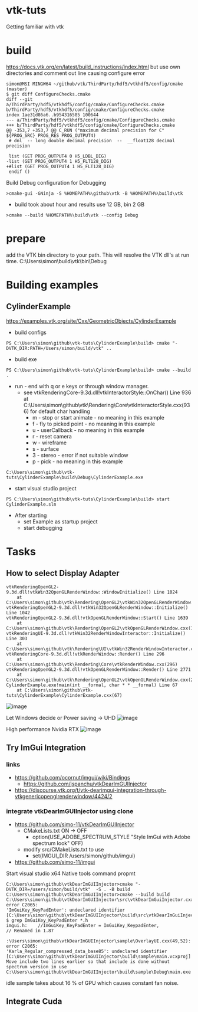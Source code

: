 # vtk-tuts
Getting familiar with vtk

# build 
https://docs.vtk.org/en/latest/build_instructions/index.html
but use own directories and comment out line causing configure error
```
simon@MSI MINGW64 ~/github/vtk/ThirdParty/hdf5/vtkhdf5/config/cmake (master)
$ git diff ConfigureChecks.cmake
diff --git a/ThirdParty/hdf5/vtkhdf5/config/cmake/ConfigureChecks.cmake b/ThirdParty/hdf5/vtkhdf5/config/cmake/ConfigureChecks.cmake
index 1ae31d86a6..b954316585 100644
--- a/ThirdParty/hdf5/vtkhdf5/config/cmake/ConfigureChecks.cmake
+++ b/ThirdParty/hdf5/vtkhdf5/config/cmake/ConfigureChecks.cmake
@@ -353,7 +353,7 @@ C_RUN ("maximum decimal precision for C" ${PROG_SRC} PROG_RES PROG_OUTPUT4)
 # dnl  -- long double decimal precision  --  __float128 decimal precision

 list (GET PROG_OUTPUT4 0 H5_LDBL_DIG)
-list (GET PROG_OUTPUT4 1 H5_FLT128_DIG)
+#list (GET PROG_OUTPUT4 1 H5_FLT128_DIG)
 endif ()
```
Build Debug configuration for Debugging
```
>cmake-gui -GNinja -S %HOMEPATH%\github\vtk -B %HOMEPATH%\build\vtk
```
 * build took about hour and results use 12 GB, bin 2 GB
```
>cmake --build %HOMEPATH%\build\vtk --config Debug
```

# prepare
add the VTK bin directory to your path. This will resolve the VTK dll's at run time.
C:\Users\simon\build\vtk\bin\Debug

# Building examples

## CylinderExample
https://examples.vtk.org/site/Cxx/GeometricObjects/CylinderExample

 * build configs
```
PS C:\Users\simon\github\vtk-tuts\CylinderExample\build> cmake "-DVTK_DIR:PATH=/Users/simon/build/vtk" ..
```
 * build exe
```
PS C:\Users\simon\github\vtk-tuts\CylinderExample\build> cmake --build .
```
 * run - end with q or e keys or through window manager.
   * see vtkRenderingCore-9.3d.dll!vtkInteractorStyle::OnChar() Line 936
	at C:\Users\simon\github\vtk\Rendering\Core\vtkInteractorStyle.cxx(936) for default char handling
     * m - stop or start animate - no meaning in this example
     * f - fly to picked point - no meaning in this example
     * u - userCallback - no meaning in this example
     * r - reset camera
     * w - wireframe
     * s - surface
     * 3 - stereo - error if not suitable window
     * p - pick - no meaning in this example
```
C:\Users\simon\github\vtk-tuts\CylinderExample\build\Debug\CylinderExample.exe
```
 * start visual studio project
```
PS C:\Users\simon\github\vtk-tuts\CylinderExample\build> start CylinderExample.sln
```
 * After starting
     * set Example as startup project
     * start debugging


# Tasks

## How to select Display Adapter

```
vtkRenderingOpenGL2-9.3d.dll!vtkWin32OpenGLRenderWindow::WindowInitialize() Line 1024
	at C:\Users\simon\github\vtk\Rendering\OpenGL2\vtkWin32OpenGLRenderWindow.cxx(1024)
vtkRenderingOpenGL2-9.3d.dll!vtkWin32OpenGLRenderWindow::Initialize() Line 1042
vtkRenderingOpenGL2-9.3d.dll!vtkOpenGLRenderWindow::Start() Line 1639
	at C:\Users\simon\github\vtk\Rendering\OpenGL2\vtkOpenGLRenderWindow.cxx(1639)
vtkRenderingUI-9.3d.dll!vtkWin32RenderWindowInteractor::Initialize() Line 303
	at C:\Users\simon\github\vtk\Rendering\UI\vtkWin32RenderWindowInteractor.cxx(303)
vtkRenderingCore-9.3d.dll!vtkRenderWindow::Render() Line 296
	at C:\Users\simon\github\vtk\Rendering\Core\vtkRenderWindow.cxx(296)
vtkRenderingOpenGL2-9.3d.dll!vtkOpenGLRenderWindow::Render() Line 2771
	at C:\Users\simon\github\vtk\Rendering\OpenGL2\vtkOpenGLRenderWindow.cxx(2771)
CylinderExample.exe!main(int __formal, char * * __formal) Line 67
	at C:\Users\simon\github\vtk-tuts\CylinderExample\CylinderExample.cxx(67)
```
![image](https://github.com/simo-11/vtk-tuts/assets/1210784/643e0390-723e-45a8-bddb-8ef7df33916a)

Let Windows decide or Power saving -> UHD
![image](https://github.com/simo-11/vtk-tuts/assets/1210784/dc3907a3-3901-4c9f-90f4-e595888a8d46)

High performance Nvidia RTX
![image](https://github.com/simo-11/vtk-tuts/assets/1210784/8fb2c062-dbe3-4efe-a213-59ec18d021c7)



## Try ImGui Integration

### links

 * https://github.com/ocornut/imgui/wiki/Bindings
   * https://github.com/jspanchu/vtkDearImGUIInjector
 * https://discourse.vtk.org/t/vtk-dearimgui-integration-through-vtkgenericopenglrenderwindow/4424/2

### integrate vtkDearImGUIInjector using clone

 * https://github.com/simo-11/vtkDearImGUIInjector
    * CMakeLists.txt ON -> OFF
       * option(USE_ADOBE_SPECTRUM_STYLE "Style ImGui with Adobe spectrum look" OFF)
   * modify  src/CMakeLists.txt to use
       * set(IMGUI_DIR /users/simon/github/imgui) 
 * https://github.com/simo-11/imgui

Start visual studio x64 Native tools command propmt 
```
C:\Users\simon\github\vtkDearImGUIInjector>cmake "-DVTK_DIR=/users/simon/build/vtk"  -S . -B build
C:\Users\simon\github\vtkDearImGUIInjector>cmake --build build
C:\Users\simon\github\vtkDearImGUIInjector\src\vtkDearImGuiInjector.cxx(205,13): error C2065:
'ImGuiKey_KeyPadEnter': undeclared identifier [C:\Users\simon\github\vtkDearImGUIInjector\build\src\vtkDearImGuiInjector.vcxproj]
$ grep ImGuiKey_KeyPadEnter *.h
imgui.h:    //ImGuiKey_KeyPadEnter = ImGuiKey_KeypadEnter,              // Renamed in 1.87

:\Users\simon\github\vtkDearImGUIInjector\sample\OverlayUI.cxx(49,52): error C2065:
'Karla_Regular_compressed_data_base85': undeclared identifier [C:\Users\simon\github\vtkDearImGUIInjector\build\sample\main.vcxproj]
Move include two lines earlier so that include is done without spectrum version in use
C:\Users\simon\github\vtkDearImGUIInjector\build\sample\Debug\main.exe
```
idle sample takes about 16 % of GPU which causes constant fan noise.

## Integrate Cuda


